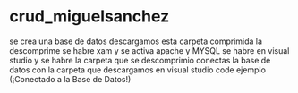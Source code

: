 # crud_miguelsanchez
se crea una base de datos 
descargamos esta carpeta comprimida
la descomprime
se habre xam y se activa apache y MYSQL
se habre en visual studio y se habre la carpeta que se descomprimio
conectas la base de datos con la carpeta que descargamos en visual studio code 
ejemplo (¡Conectado a la Base de Datos!)
